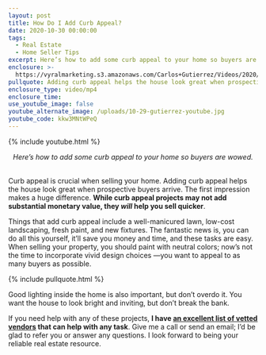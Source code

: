 ```yaml
---
layout: post
title: How Do I Add Curb Appeal?
date: 2020-10-30 00:00:00
tags:
  - Real Estate
  - Home Seller Tips
excerpt: Here’s how to add some curb appeal to your home so buyers are wowed.
enclosure: >-
  https://vyralmarketing.s3.amazonaws.com/Carlos+Gutierrez/Videos/2020/How+Do+I+Add+Curb+Appeal_.mp4
pullquote: Adding curb appeal helps the house look great when prospective buyers arrive.
enclosure_type: video/mp4
enclosure_time:
use_youtube_image: false
youtube_alternate_image: /uploads/10-29-gutierrez-youtube.jpg
youtube_code: kkw3MNtWPeQ
---
```


{% include youtube.html %}

<center><em>Here&rsquo;s how to add some curb appeal to your home so buyers are wowed.</em></center>

<br>Curb appeal is crucial when selling your home. Adding curb appeal helps the house look great when prospective buyers arrive. The first impression makes a huge difference. **While curb appeal projects may not add substantial monetary value, they *will* help you sell quicker**.

Things that add curb appeal include a well-manicured lawn, low-cost landscaping, fresh paint, and new fixtures. The fantastic news is, you can do all this yourself, it’ll save you money and time, and these tasks are easy. When selling your property, you should paint with neutral colors; now’s not the time to incorporate vivid design choices —you want to appeal to as many buyers as possible.

{% include pullquote.html %}

Good lighting inside the home is also important, but don’t overdo it. You want the house to look bright and inviting, but don’t break the bank.

If you need help with any of these projects, **I have <u><a target="_blank" rel="noopener" href="/img/Carlos Vendor List 72020.pdf">an excellent list of vetted vendors</a></u> that can help with any task**. Give me a call or send an email; I’d be glad to refer you or answer any questions. I look forward to being your reliable real estate resource.